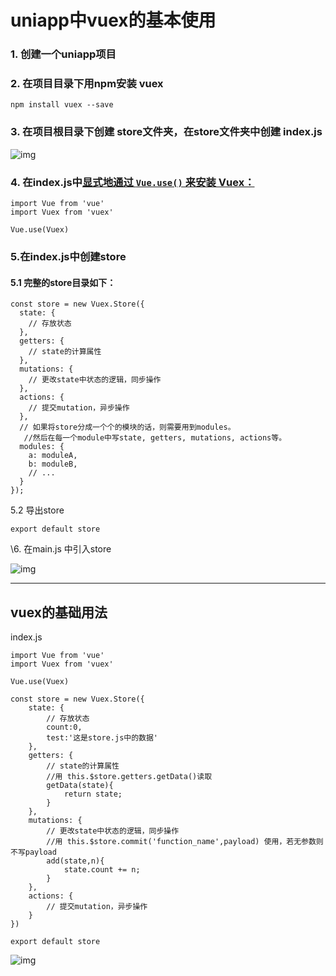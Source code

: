 # uniapp中vuex的基本使用

### 1. 创建一个uniapp项目

### 2. 在项目目录下用npm安装 vuex

```
npm install vuex --save
```

### 3. 在项目根目录下创建 store文件夹，在store文件夹中创建 index.js

![img](https://img2020.cnblogs.com/blog/2194212/202109/2194212-20210926173210864-173399506.png)

###  4. 在index.js中[显式地通过 `Vue.use()` 来安装 Vuex：](https://vuex.vuejs.org/zh/installation.html)

```
import Vue from 'vue'
import Vuex from 'vuex'

Vue.use(Vuex)
```

### 5.在index.js中创建store

#### 5.1 完整的store目录如下：

```
const store = new Vuex.Store({
  state: {
    // 存放状态
  },
  getters: {
    // state的计算属性
  },
  mutations: {
    // 更改state中状态的逻辑，同步操作
  },
  actions: {
    // 提交mutation，异步操作
  },
  // 如果将store分成一个个的模块的话，则需要用到modules。
   //然后在每一个module中写state, getters, mutations, actions等。
  modules: {
    a: moduleA,
    b: moduleB,
    // ...
  }
});
```

5.2 导出store

```
export default store
```

\6. 在main.js 中引入store

![img](https://img2020.cnblogs.com/blog/2194212/202109/2194212-20210926173907988-1585696762.png)

------

 

## vuex的基础用法

index.js

```
import Vue from 'vue'
import Vuex from 'vuex'

Vue.use(Vuex)

const store = new Vuex.Store({
	state: {
		// 存放状态
		count:0,
		test:'这是store.js中的数据'
	},
	getters: {
		// state的计算属性
		//用 this.$store.getters.getData()读取
		getData(state){
			return state;
		}
	},
	mutations: {
		// 更改state中状态的逻辑，同步操作
		//用 this.$store.commit('function_name',payload) 使用，若无参数则不写payload
		add(state,n){
			state.count += n;
		}
	},
	actions: {
		// 提交mutation，异步操作
	}
})

export default store
```

![img](https://img2020.cnblogs.com/blog/2194212/202109/2194212-20210926175836286-2019292716.png)